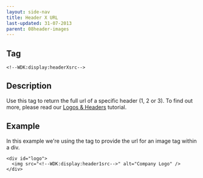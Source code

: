 ```yaml
---
layout: side-nav
title: Header X URL
last-updated: 31-07-2013
parent: 08header-images
---
```


## Tag

`<!--WDK:display:headerXsrc-->`

## Description

Use this tag to return the full url of a specific header (1, 2 or 3). To find out more, please read our [Logos & Headers](/pages/tutorials/10header-images) tutorial.

## Example

In this example we're using the tag to provide the url for an image tag within a div.

~~~
<div id="logo">
  <img src="<!--WDK:display:header1src-->" alt="Company Logo" />
</div>
~~~